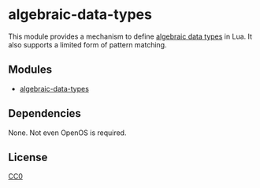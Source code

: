 # algebraic-data-types

This module provides a mechanism to define
[algebraic data types](https://en.wikipedia.org/wiki/Algebraic_data_type)
in Lua. It also supports a limited form of pattern matching.

## Modules

* [algebraic-data-types](man/algebraic-data-types)

## Dependencies

None. Not even OpenOS is required.

## License

[CC0](https://creativecommons.org/share-your-work/public-domain/cc0/)
